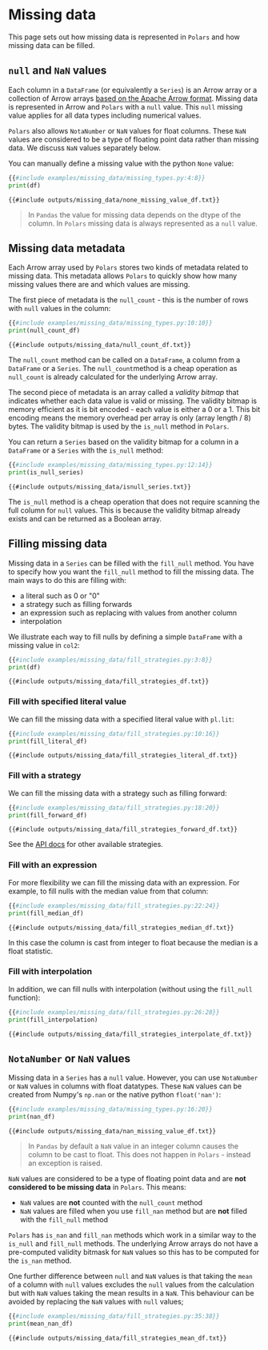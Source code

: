 # Missing data

This page sets out how missing data is represented in `Polars` and how missing data can be filled.

## `null` and `NaN` values

Each column in a `DataFrame` (or equivalently a `Series`) is an Arrow array or a collection of Arrow arrays [based on the Apache Arrow format](https://arrow.apache.org/docs/format/Columnar.html#null-count). Missing data is represented in Arrow and `Polars` with a `null` value. This `null` missing value applies for all data types including numerical values.

`Polars` also allows `NotaNumber` or `NaN` values for float columns. These `NaN` values are considered to be a type of floating point data rather than missing data. We discuss `NaN` values separately below.

You can manually define a missing value with the python `None` value:

```python
{{#include examples/missing_data/missing_types.py:4:8}}
print(df)
```

```text
{{#include outputs/missing_data/none_missing_value_df.txt}}
```

> In `Pandas` the value for missing data depends on the dtype of the column. In `Polars` missing data is always represented as a `null` value.

## Missing data metadata

Each Arrow array used by `Polars` stores two kinds of metadata related to missing data. This metadata allows `Polars` to quickly show how many missing values there are and which values are missing.

The first piece of metadata is the `null_count` - this is the number of rows with `null` values in the column:

```python
{{#include examples/missing_data/missing_types.py:10:10}}
print(null_count_df)
```

```text
{{#include outputs/missing_data/null_count_df.txt}}
```

The `null_count` method can be called on a `DataFrame`, a column from a `DataFrame` or a `Series`. The `null_count`method is a cheap operation as `null_count` is already calculated for the underlying Arrow array.

The second piece of metadata is an array called a *validity bitmap* that indicates whether each data value is valid or missing.
The validity bitmap is memory efficient as it is bit encoded - each value is either a 0 or a 1. This bit encoding means the memory overhead per array is only (array length / 8) bytes. The validity bitmap is used by the `is_null` method in `Polars`.

You can return a `Series` based on the validity bitmap for a column in a `DataFrame` or a `Series` with the `is_null` method:

```python
{{#include examples/missing_data/missing_types.py:12:14}}
print(is_null_series)
```

```text
{{#include outputs/missing_data/isnull_series.txt}}
```

The `is_null` method is a cheap operation that does not require scanning the full column for `null` values. This is because the validity bitmap already exists and can be returned as a Boolean array.

## Filling missing data

Missing data in a `Series` can be filled with the `fill_null` method. You have to specify how you want the `fill_null` method to fill the missing data. The main ways to do this are filling with:

- a literal such as 0 or "0"
- a strategy such as filling forwards
- an expression such as replacing with values from another column
- interpolation

We illustrate each way to fill nulls by defining a simple `DataFrame` with a missing value in `col2`:

```python
{{#include examples/missing_data/fill_strategies.py:3:8}}
print(df)
```

```text
{{#include outputs/missing_data/fill_strategies_df.txt}}
```

### Fill with specified literal value

We can fill the missing data with a specified literal value with `pl.lit`:

```python
{{#include examples/missing_data/fill_strategies.py:10:16}}
print(fill_literal_df)
```

```text
{{#include outputs/missing_data/fill_strategies_literal_df.txt}}
```

### Fill with a strategy

We can fill the missing data with a strategy such as filling forward:

```python
{{#include examples/missing_data/fill_strategies.py:18:20}}
print(fill_forward_df)
```

```text
{{#include outputs/missing_data/fill_strategies_forward_df.txt}}
```

See the [API docs](https://pola-rs.github.io/polars/py-polars/html/reference/api/polars.Series.fill_null.html) for other available strategies.

### Fill with an expression

For more flexibility we can fill the missing data with an expression. For example,
to fill nulls with the median value from that column:

```python
{{#include examples/missing_data/fill_strategies.py:22:24}}
print(fill_median_df)
```

```text
{{#include outputs/missing_data/fill_strategies_median_df.txt}}
```

In this case the column is cast from integer to float because the median is a float statistic.

### Fill with interpolation

In addition, we can fill nulls with interpolation (without using the `fill_null` function):

```python
{{#include examples/missing_data/fill_strategies.py:26:28}}
print(fill_interpolation)
```

```text
{{#include outputs/missing_data/fill_strategies_interpolate_df.txt}}
```

## `NotaNumber` or `NaN` values

Missing data in a `Series` has a `null` value. However, you can use `NotaNumber` or `NaN` values in columns with float datatypes. These `NaN` values can be created from Numpy's `np.nan` or the native python `float('nan')`:

```python
{{#include examples/missing_data/missing_types.py:16:20}}
print(nan_df)
```

```text
{{#include outputs/missing_data/nan_missing_value_df.txt}}
```

> In `Pandas` by default a `NaN` value in an integer column causes the column to be cast to float. This does not happen in `Polars` - instead an exception is raised.

`NaN` values are considered to be a type of floating point data and are **not considered to be missing data** in `Polars`. This means:

- `NaN` values are **not** counted with the `null_count` method
- `NaN` values are filled when you use `fill_nan` method but are **not** filled with the `fill_null` method

`Polars` has `is_nan` and `fill_nan` methods which work in a similar way to the `is_null` and `fill_null` methods. The underlying Arrow arrays do not have a pre-computed validity bitmask for `NaN` values so this has to be computed for the `is_nan` method.

One further difference between `null` and `NaN` values is that taking the `mean` of a column with `null` values excludes the `null` values from the calculation but with `NaN` values taking the mean results in a `NaN`. This behaviour can be avoided by replacing the `NaN` values with `null` values;

```python
{{#include examples/missing_data/fill_strategies.py:35:38}}
print(mean_nan_df)
```

```text
{{#include outputs/missing_data/fill_strategies_mean_df.txt}}
```
